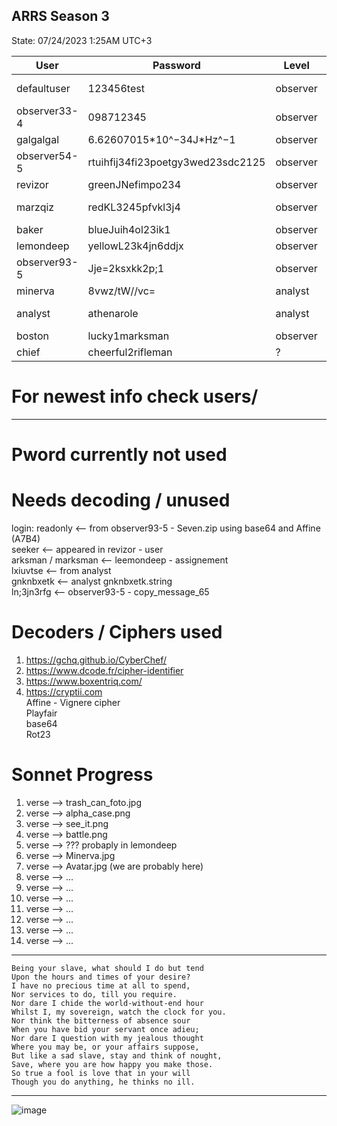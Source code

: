 ## ARRS Season 3 
State: 07/24/2023 1:25AM UTC+3

| User         | Password                          | Level    | Status     | Name          |  
|--------------|-----------------------------------|----------|------------|---------------|  
| defaultuser  | 123456test                        | observer | Active     | System user   |  
| observer33-4 | 098712345                         | observer | Not Active | James Torwind |  
| galgalgal    | 6.62607015\*10^−34J\*Hz^−1        | observer | Active     | Max Planck    |  
| observer54-5 | rtuihfij34fi23poetgy3wed23sdc2125 | observer | Not Active | Deleted       | 
| revizor      | greenJNefimpo234                  | observer | Active     | confidential  | 
| marzqiz      | redKL3245pfvkl3j4                 | observer | Active     | System user   | 
| baker        | blueJuih4ol23ik1                  | observer | Active     | Mike          |  
| lemondeep    | yellowL23k4jn6ddjx                | observer | Active     | confidential  | 
| observer93-5 | Jje=2ksxkk2p;1                    | observer | Active     | Homer Smith   |
| minerva      | 8vwz/tW//vc=                      | analyst  | Active     | Minnie        |
| analyst      | athenarole                        | analyst  | not Active | Jack          |
| boston       | lucky1marksman                    | observer | Active     | confidential  |
| chief        | cheerful2rifleman                 | ? | ?     | ?  |

# For newest info check users/
---
# Pword currently not used 


# Needs decoding / unused
login: readonly <-- from observer93-5 - Seven.zip using base64 and Affine (A7B4)<br>
seeker <-- appeared in revizor - user<br>
arksman / marksman <-- leemondeep - assignement<br>
lxiuvtse <-- from analyst<br>
gnknbxetk <-- analyst gnknbxetk.string<br>
ln;3jn3rfg <-- observer93-5 - copy_message_65<br>


# Decoders / Ciphers used  
1. https://gchq.github.io/CyberChef/
2. https://www.dcode.fr/cipher-identifier
3. https://www.boxentriq.com/
4. https://cryptii.com  
Affine - Vignere cipher  
Playfair  
base64  
Rot23 

# Sonnet Progress  
1. verse --> trash_can_foto.jpg
2. verse --> alpha_case.png
3. verse --> see_it.png
4. verse --> battle.png
5. verse --> ??? probaply in lemondeep
6. verse --> Minerva.jpg
7. verse --> Avatar.jpg  (we are probably here)
8. verse --> ...
9. verse --> ...
10. verse --> ...
11. verse --> ...
12. verse --> ...
13. verse --> ...
14. verse --> ...
---
    Being your slave, what should I do but tend
    Upon the hours and times of your desire?
    I have no precious time at all to spend,
    Nor services to do, till you require.
    Nor dare I chide the world-without-end hour
    Whilst I, my sovereign, watch the clock for you.
    Nor think the bitterness of absence sour
    When you have bid your servant once adieu;
    Nor dare I question with my jealous thought
    Where you may be, or your affairs suppose,
    But like a sad slave, stay and think of nought,
    Save, where you are how happy you make those.
    So true a fool is love that in your will
    Though you do anything, he thinks no ill.
---
![image](https://github.com/Philsie/ARRS-documentation/assets/23622008/780ceb10-fe66-4901-9644-c394569148be)
